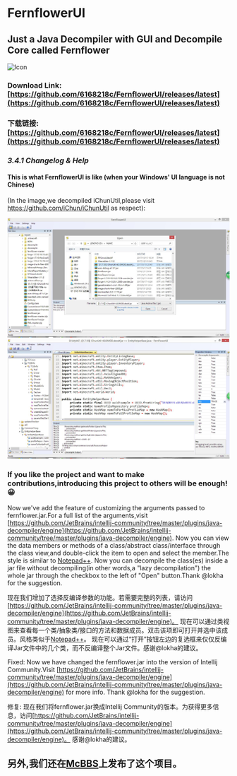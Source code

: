 ﻿# FernflowerUI
## Just a Java Decompiler with GUI and Decompile Core called Fernflower

![Icon](https://raw.githubusercontent.com/6168218c/FernflowerUI/MFC/FernflowerUI_MFC/UsingImages/FernFlowerUI_MFC.ico)

### Download Link:[https://github.com/6168218c/FernflowerUI/releases/latest](https://github.com/6168218c/FernflowerUI/releases/latest)
### 下载链接:[https://github.com/6168218c/FernflowerUI/releases/latest](https://github.com/6168218c/FernflowerUI/releases/latest)


### *3.4.1 Changelog & Help*

#### This is what FernflowerUI is like (when your Windows' UI language is not Chinese) 
(In the image,we decompiled iChunUtil,please visit https://github.com/iChun/iChunUtil as respect):

![DecompInsideJar](https://raw.githubusercontent.com/6168218c/FernflowerUI/MFC/FernflowerUI_MFC/UsingImages/DecompInsideJar.jpg)
![SmallUpdate](https://raw.githubusercontent.com/6168218c/FernflowerUI/MFC/FernflowerUI_MFC/UsingImages/ViewUpdate.jpg)

### If you like the project and want to make contributions,introducing this project to others will be enough! :grinning:

Now we've add the feature of customizing the arguments passed to fernflower.jar.For a full list of the arguments,visit [https://github.com/JetBrains/intellij-community/tree/master/plugins/java-decompiler/engine](https://github.com/JetBrains/intellij-community/tree/master/plugins/java-decompiler/engine).
Now you can view the data members or methods of a class/abstract class/interface through the class view,and double-click the item to open and select the member.The style is similar to [Notepad++](https://notepad-plus-plus.org/).
Now you can decompile the class(es) inside a jar file without decompiling(in other words,a "lazy decompilation") the whole jar through the checkbox to the left of "Open" button.Thank @lokha for the suggestion.

现在我们增加了选择反编译参数的功能。若需要完整的列表，请访问[https://github.com/JetBrains/intellij-community/tree/master/plugins/java-decompiler/engine](https://github.com/JetBrains/intellij-community/tree/master/plugins/java-decompiler/engine)。
现在可以通过类视图来查看每一个类/抽象类/接口的方法和数据成员。双击该项即可打开并选中该成员。风格类似于[Notepad++](https://notepad-plus-plus.org/)。
现在可以通过“打开”按钮左边的复选框来仅仅反编译Jar文件中的几个类，而不反编译整个Jar文件。感谢@lokha的建议。

Fixed:
Now we have changed the fernflower.jar into the version of Intellij Community.Visit [https://github.com/JetBrains/intellij-community/tree/master/plugins/java-decompiler/engine](https://github.com/JetBrains/intellij-community/tree/master/plugins/java-decompiler/engine) for more info.
Thank @lokha for the suggestion.

修复:
现在我们将fernflower.jar换成Intellij Community的版本。为获得更多信息，访问[https://github.com/JetBrains/intellij-community/tree/master/plugins/java-decompiler/engine](https://github.com/JetBrains/intellij-community/tree/master/plugins/java-decompiler/engine)。
感谢@lokha的建议。


## 另外,我们还在[McBBS](http://www.mcbbs.net/thread-773809-1-1.html)上发布了这个项目。
